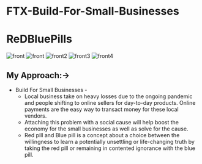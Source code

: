 # FTX-Build-For-Small-Businesses

# ReDBluePills

![front](https://user-images.githubusercontent.com/39629176/144712736-009711b4-fa45-4c88-b2c8-9e7ed26605a5.png)
![front](https://user-images.githubusercontent.com/39629176/144712736-009711b4-fa45-4c88-b2c8-9e7ed26605a5.png)
![front2](https://user-images.githubusercontent.com/39629176/144712828-9bead894-cbda-42a3-83fa-e961e6092cbe.png)
![front3](https://user-images.githubusercontent.com/39629176/144712829-2180d51b-de19-40c4-8b2b-c8fb81c21e77.png)
![front4](https://user-images.githubusercontent.com/39629176/144712830-f1d946e4-0cc6-4ba5-b71d-58c8ab4615ec.png)

## My Approach:->

* Build For Small Businesses -
    * Local business take on heavy losses due to the ongoing pandemic and people shifting to online sellers for day-to-day products. Online payments are the easy way to transact money for these local vendors.
    * Attaching this problem with a social cause will help boost the economy for the small businesses as well as solve for the cause.
    * Red pill and Blue pill is a concept about a choice between the willingness to learn a potentially unsettling or life-changing truth by taking the red pill or remaining in contented ignorance with the blue pill.